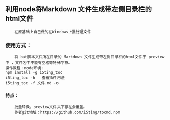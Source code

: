 ## 利用node将Markdown 文件生成带左侧目录栏的 html文件
        在原基础上自己做的在Windows上批处理文件
        
### 使用方式：
        将 bat脚本文件所在目录的 Markdown 文件生成带左侧目录栏的html文件于 preview 中 ，文件名中不能有空格等特殊字符。
	操作教程：node环境：
	npm install -g i5ting_toc
	i5ting_toc -h   查看插件用法
	i5ting_toc -f 文件.md -o
        
#### 特点：
        批量转换，preview文件夹下存在会覆盖。
        作者git地址：https://github.com/i5ting/tocmd.npm

